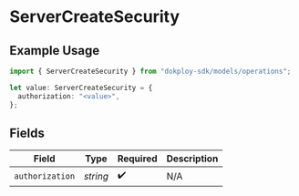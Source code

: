 # ServerCreateSecurity

## Example Usage

```typescript
import { ServerCreateSecurity } from "dokploy-sdk/models/operations";

let value: ServerCreateSecurity = {
  authorization: "<value>",
};
```

## Fields

| Field              | Type               | Required           | Description        |
| ------------------ | ------------------ | ------------------ | ------------------ |
| `authorization`    | *string*           | :heavy_check_mark: | N/A                |